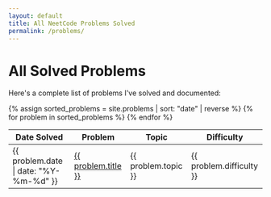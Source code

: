 ```yaml
---
layout: default
title: All NeetCode Problems Solved
permalink: /problems/
---
```


# All Solved Problems

Here's a complete list of problems I've solved and documented:

<table>
  <thead>
    <tr>
      <th>Date Solved</th>
      <th>Problem</th>
      <th>Topic</th>
      <th>Difficulty</th>
    </tr>
  </thead>
  <tbody>
    {% assign sorted_problems = site.problems | sort: "date" | reverse %}
    {% for problem in sorted_problems %}
    <tr>
      <td>{{ problem.date | date: "%Y-%m-%d" }}</td>
      <td><a href="{{ problem.url | relative_url }}">{{ problem.title }}</a></td>
      <td>{{ problem.topic }}</td>
      <td>{{ problem.difficulty }}</td>
    </tr>
    {% endfor %}
  </tbody>
</table>